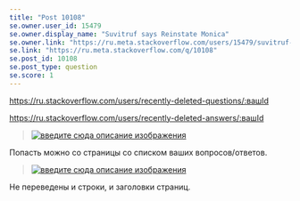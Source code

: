 ```yaml
---
title: "Post 10108"
se.owner.user_id: 15479
se.owner.display_name: "Suvitruf says Reinstate Monica"
se.owner.link: "https://ru.meta.stackoverflow.com/users/15479/suvitruf-says-reinstate-monica"
se.link: "https://ru.meta.stackoverflow.com/q/10108"
se.post_id: 10108
se.post_type: question
se.score: 1
---
```

<p><a href="https://ru.stackoverflow.com/users/recently-deleted-questions/:%D0%B2%D0%B0%D1%88Id">https://ru.stackoverflow.com/users/recently-deleted-questions/:вашId</a></p>

<p><a href="https://ru.stackoverflow.com/users/recently-deleted-answers/:%D0%B2%D0%B0%D1%88Id">https://ru.stackoverflow.com/users/recently-deleted-answers/:вашId</a></p>

<blockquote>
  <p><a href="https://i.stack.imgur.com/7dcCI.png" rel="nofollow noreferrer"><img src="https://i.stack.imgur.com/7dcCI.png" alt="введите сюда описание изображения"></a></p>
</blockquote>

<p>Попасть можно со страницы со списком ваших вопросов/ответов.</p>

<blockquote>
  <p><a href="https://i.stack.imgur.com/wMaxQ.png" rel="nofollow noreferrer"><img src="https://i.stack.imgur.com/wMaxQ.png" alt="введите сюда описание изображения"></a></p>
</blockquote>

<p>Не переведены и строки, и заголовки страниц.</p>
